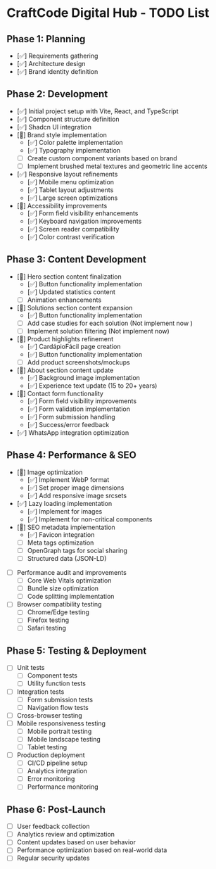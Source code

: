 # CraftCode Digital Hub - TODO List

## Phase 1: Planning
- [✅] Requirements gathering
- [✅] Architecture design
- [✅] Brand identity definition

## Phase 2: Development
- [✅] Initial project setup with Vite, React, and TypeScript
- [✅] Component structure definition
- [✅] Shadcn UI integration
- [🏃] Brand style implementation
  - [✅] Color palette implementation
  - [✅] Typography implementation
  - [ ] Create custom component variants based on brand
  - [ ] Implement brushed metal textures and geometric line accents
- [✅] Responsive layout refinements
  - [✅] Mobile menu optimization
  - [✅] Tablet layout adjustments
  - [✅] Large screen optimizations
- [🏃] Accessibility improvements
  - [✅] Form field visibility enhancements
  - [✅] Keyboard navigation improvements
  - [✅] Screen reader compatibility
  - [✅] Color contrast verification

## Phase 3: Content Development
- [🏃] Hero section content finalization
  - [✅] Button functionality implementation
  - [✅] Updated statistics content
  - [ ] Animation enhancements
- [🏃] Solutions section content expansion
  - [✅] Button functionality implementation
  - [ ] Add case studies for each solution (Not implement now )
  - [ ] Implement solution filtering (Not implement now)
- [🏃] Product highlights refinement
  - [✅] CardápioFácil page creation
  - [✅] Button functionality implementation
  - [ ] Add product screenshots/mockups
- [🏃] About section content update
  - [✅] Background image implementation
  - [✅] Experience text update (15 to 20+ years)
- [🏃] Contact form functionality
  - [✅] Form field visibility improvements
  - [✅] Form validation implementation
  - [✅] Form submission handling
  - [✅] Success/error feedback
- [✅] WhatsApp integration optimization

## Phase 4: Performance & SEO
- [🏃] Image optimization
  - [✅] Implement WebP format
  - [✅] Set proper image dimensions
  - [✅] Add responsive image srcsets
- [✅] Lazy loading implementation
  - [✅] Implement for images
  - [✅] Implement for non-critical components
- [🏃] SEO metadata implementation
  - [✅] Favicon integration
  - [ ] Meta tags optimization
  - [ ] OpenGraph tags for social sharing
  - [ ] Structured data (JSON-LD)
- [ ] Performance audit and improvements
  - [ ] Core Web Vitals optimization
  - [ ] Bundle size optimization
  - [ ] Code splitting implementation
- [ ] Browser compatibility testing
  - [ ] Chrome/Edge testing
  - [ ] Firefox testing
  - [ ] Safari testing

## Phase 5: Testing & Deployment
- [ ] Unit tests
  - [ ] Component tests
  - [ ] Utility function tests
- [ ] Integration tests
  - [ ] Form submission tests
  - [ ] Navigation flow tests
- [ ] Cross-browser testing
- [ ] Mobile responsiveness testing
  - [ ] Mobile portrait testing
  - [ ] Mobile landscape testing
  - [ ] Tablet testing
- [ ] Production deployment
  - [ ] CI/CD pipeline setup
  - [ ] Analytics integration
  - [ ] Error monitoring
  - [ ] Performance monitoring

## Phase 6: Post-Launch
- [ ] User feedback collection
- [ ] Analytics review and optimization
- [ ] Content updates based on user behavior
- [ ] Performance optimization based on real-world data
- [ ] Regular security updates
